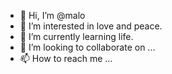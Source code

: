 - 👋 Hi, I’m @malo
- 👀 I’m interested in love and peace.
- 🌱 I’m currently learning life.
- 💞️ I’m looking to collaborate on ...
- 📫 How to reach me ...

<!---
mazatada/mazatada is a ✨ special ✨ repository because its `README.md` (this file) appears on your GitHub profile.
You can click the Preview link to take a look at your changes.
--->
